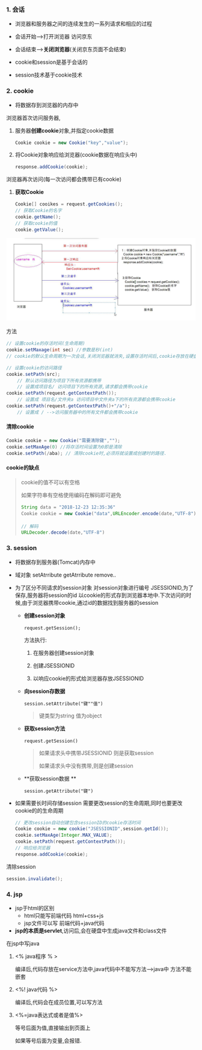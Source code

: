 ### 1. 会话

* 浏览器和服务器之间的连续发生的一系列请求和相应的过程
* 会话开始-->打开浏览器 访问京东
* 会话结束-->**关闭浏览器**(关闭京东页面不会结束)

* cookie和session是基于会话的
* session技术基于cookie技术

### 2. cookie

* 将数据存到浏览器的内存中

浏览器首次访问服务器,

1. 服务器**创建cookie**对象,并指定cookie数据

   ```java
   Cookie cookie = new Cookie("key","value");
   ```

2. 将Cookie对象响应给浏览器(cookie数据在响应头中)

   ```java
   response.addCookie(cookie);
   ```

浏览器再次访问(每一次访问都会携带已有cookie)

1. **获取Cookie**

   ```java
   Cookie[] cooikes = request.getCookies();
   // 获取Cookie的名字
   cookie.getName();
   // 获取cookie的值
   cookie.getValue();
   ```


![1537492822879](web10-request_pic/1537492822879.png)

方法

```java
// 设置cookie的存活时间(生命周期)
cookie.setMaxage(int sec) //参数是秒(int)
// cookie的默认生命周期为一次会话,关闭浏览器就消失,设置存活时间后,cookie存放在硬盘中

```

```java
// 设置cookie的访问路径
cookie.setPath(src);
	// 默认访问路径为项目下所有资源都携带
	// 设置成项目名/ 访问项目下的所有资源,请求都会携带cookie
cookie.setPath(request.getContextPath());
	// 设置成 项目名/文件夹a 访问项目中文件夹a下的所有资源都会携带cookie
cookie.setPath(request.getContextPath()+"/a");
	// 设置成 / -->访问服务器中的所有文件都会携带cookie
```

#### **清除cookie**

```java
Cookie cookie = new Cookie("需要清除键","");
cookie.setMaxAge(0) //将存活时间设置为0即是清除
cookie.setPath(/aba); // 清除cookie时,必须将就设置成创建时的路径.
```

#### cookie的缺点

> cookie的值不可以有空格
>
> 如果字符串有空格使用编码在解码即可避免
>
> ```java
> String data = "2018-12-23 12:35:36"
> Cookie cookie = new Cookie("data",URLEncoder.encode(date,"UTF-8")); //编码
> 
> // 解码
> URLDecoder.decode(date,"UTF-8")
> ```



### 3. session

* 将数据存到服务器(Tomcat)内存中

* 域对象  setAtrribute getAtrribute remove..

* 为了区分不同请求的session对象 对session对象进行编号 JSESSIONID,为了保存,服务器将session的id 以cookie的形式存到浏览器本地中.下次访问的时候,由于浏览器携带cookie,通过id的数据找到服务器的session

  * **创建session对象**

    `request.getSession();` 

    方法执行:

    1. 在服务器创建session对象

    2. 创建JSESSIONID

    3. 以响应cookie的形式给浏览器存放JSESSIONID

  * **向session存数据** 

    `session.setAttribute("键""值")`

    >  键类型为string 值为object

  * **获取session方法**

    `request.getSession()` 

    >  如果请求头中携带JSESSIONID 则是获取session
    >
    > 如果请求头中没有携带,则是创建session

  * **获取session数据 **

    `session.getAttribute("键")` 

* 如果需要长时间存储session 需要更改session的生命周期,同时也要更改cookie的的生命周期

  ```java
  // 更改session自动创建包含sessionID的cookie存活时间
  Cookie cookie = new cookie("JSESSIONID",session.getId());
  cookie.setMaxAge(Integer.MAX_VALUE);
  cookie.setPath(request.getContextPath());
  // 响应给浏览器
  response.addCookie(cookie);
  ```

清除session

```java
session.invalidate();
```

### 4. jsp

* jsp于html的区别
  * html只能写前端代码 html+css+js
  * jsp文件可以写 前端代码+java代码
* **jsp的本质是servlet**,访问后,会在硬盘中生成java文件和class文件

在jsp中写java

1. <%   java程序    % >   

   编译后,代码存放在service方法中,java代码中不能写方法-->java中 方法不能嵌套

2. <%!  java代码  %>

   编译后,代码会在成员位置,可以写方法

3. <%=java表达式或者是值%>

   等号后面为值,直接输出到页面上

   如果等号后面为变量,会报错.
